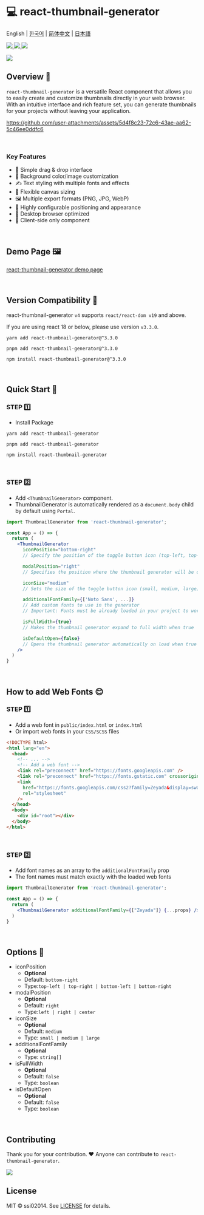 # 💻 react-thumbnail-generator
English | [한국어](README-ko_kr.md) | [简体中文](README-zh_cn.md) | [日本語](README-ja_jp.md)

<a href="https://www.npmjs.com/package/react-thumbnail-generator" target="_blank">
  <img src="https://img.shields.io/npm/v/react-thumbnail-generator.svg">
</a>
<a href="https://www.npmjs.com/package/react-thumbnail-generator" target="_blank">
  <img src="https://img.shields.io/npm/dt/react-thumbnail-generator.svg">
</a>
<a href="https://bundlephobia.com/package/react-thumbnail-generator" target="_blank">
  <img src="https://img.shields.io/bundlephobia/minzip/react-thumbnail-generator/latest?style=flat-square">
</a>


<p>
  <a href="https://www.npmjs.com/package/react-thumbnail-generator" target="_blank">
    <img src="https://user-images.githubusercontent.com/64779472/219855230-d6515d16-334c-432a-8d20-fa171e17c231.png" />
  </a>
</p>

## Overview 🎨
`react-thumbnail-generator` is a versatile React component that allows you to easily create and customize thumbnails directly in your web browser. With an intuitive interface and rich feature set, you can generate  thumbnails for your projects without leaving your application.

https://github.com/user-attachments/assets/5d4f8c23-72c6-43ae-aa62-5c46ee0ddfc6

<br />

### Key Features
- 🎯 Simple drag & drop interface
- 🎨 Background color/image customization 
- ✍️ Text styling with multiple fonts and effects
- 📏 Flexible canvas sizing
- 🖼️ Multiple export formats (PNG, JPG, WebP)
- 🔧 Highly configurable positioning and appearance
- 📱 Desktop browser optimized
- 📱 Client-side only component

<br />

## Demo Page 🖼️
[react-thumbnail-generator demo page](https://ssi02014.github.io/react-thumbnail-generator/?path=/story/components-thumbnailgenerator--default)

<br />

## Version Compatibility 🔄
react-thumbnail-generator `v4` supports `react/react-dom v19` and above.

If you are using react 18 or below, please use version `v3.3.0`.

```shell
yarn add react-thumbnail-generator@^3.3.0
```
```shell
pnpm add react-thumbnail-generator@^3.3.0
```
```shell
npm install react-thumbnail-generator@^3.3.0
```

<br />

## Quick Start 🚀
### STEP 1️⃣
- Install Package
```shell
yarn add react-thumbnail-generator
```
```shell
pnpm add react-thumbnail-generator
```

```shell
npm install react-thumbnail-generator
```

<br />

### STEP 2️⃣
- Add `<ThumbnailGenerator>` component.
- ThumbnailGenerator is automatically rendered as a `document.body` child by default using `Portal`.

```jsx
import ThumbnailGenerator from 'react-thumbnail-generator';

const App = () => {
  return (
    <ThumbnailGenerator
      iconPosition="bottom-right"
      // Specify the position of the toggle button icon (top-left, top-right, bottom-left, bottom-right)

      modalPosition="right"
      // Specifies the position where the thumbnail generator will be displayed (left, right, center)

      iconSize="medium" 
      // Sets the size of the toggle button icon (small, medium, large)

      additionalFontFamily={['Noto Sans', ...]}
      // Add custom fonts to use in the generator
      // Important: Fonts must be already loaded in your project to work

      isFullWidth={true}
      // Makes the thumbnail generator expand to full width when true

      isDefaultOpen={false}
      // Opens the thumbnail generator automatically on load when true
    />
  )
}
```

<br />

## How to add Web Fonts 😊
### STEP 1️⃣
- Add a web font in `public/index.html` or `index.html`
- Or import web fonts in your `CSS/SCSS` files

```html
<!DOCTYPE html>
<html lang="en">
  <head>
    <!-- ... -->
    <!-- Add a web font -->
    <link rel="preconnect" href="https://fonts.googleapis.com" />
    <link rel="preconnect" href="https://fonts.gstatic.com" crossorigin />
    <link
      href="https://fonts.googleapis.com/css2?family=Zeyada&display=swap"
      rel="stylesheet"
    />
  </head>
  <body>
    <div id="root"></div>
  </body>
</html>
```

<br />

### STEP 2️⃣
- Add font names as an array to the `additionalFontFamily` prop
- The font names must match exactly with the loaded web fonts

```jsx
import ThumbnailGenerator from 'react-thumbnail-generator';

const App = () => {
  return (
    <ThumbnailGenerator additionalFontFamily={["Zeyada"]} {...props} />
  )
}
```

<br />

## Options 📄
- iconPosition
  - **Optional**
  - Default: `bottom-right`
  - Type:`top-left | top-right | bottom-left | bottom-right`
- modalPosition
  - **Optional**
  - Default: `right`
  - Type:`left | right | center`
- iconSize
  - **Optional**
  - Default: `medium`
  - Type: `small | medium | large`
- additionalFontFamily
  - **Optional**
  - Type: `string[]`
- isFullWidth
  - **Optional**
  - Default: `false`
  - Type: `boolean`
- isDefaultOpen
  - **Optional**
  - Default: `false`
  - Type: `boolean`

<br />

## Contributing

Thank you for your contribution. ❤️ Anyone can contribute to `react-thumbnail-generator`.

<a href="https://github.com/ssi02014/react-thumbnail-generator/graphs/contributors">
  <img src="https://contrib.rocks/image?repo=ssi02014/react-thumbnail-generator">
</a>

<br />

## License
MIT © ssi02014. See [LICENSE](./LICENSE) for details.